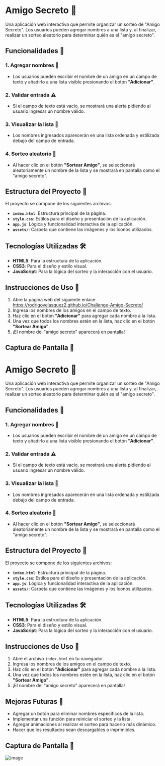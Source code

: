 # Amigo Secreto 🎁

Una aplicación web interactiva que permite organizar un sorteo de "Amigo Secreto". Los usuarios pueden agregar nombres a una lista y, al finalizar, realizar un sorteo aleatorio para determinar quién es el "amigo secreto".

## Funcionalidades 🚀

### 1. Agregar nombres 📝
- Los usuarios pueden escribir el nombre de un amigo en un campo de texto y añadirlo a una lista visible presionando el botón **"Adicionar"**.

### 2. Validar entrada ⚠️
- Si el campo de texto está vacío, se mostrará una alerta pidiendo al usuario ingresar un nombre válido.

### 3. Visualizar la lista 👀
- Los nombres ingresados aparecerán en una lista ordenada y estilizada debajo del campo de entrada.

### 4. Sorteo aleatorio 🎲
- Al hacer clic en el botón **"Sortear Amigo"**, se seleccionará aleatoriamente un nombre de la lista y se mostrará en pantalla como el "amigo secreto".

## Estructura del Proyecto 📂

El proyecto se compone de los siguientes archivos:

- **`index.html`**: Estructura principal de la página.
- **`style.css`**: Estilos para el diseño y presentación de la aplicación.
- **`app.js`**: Lógica y funcionalidad interactiva de la aplicación.
- **`assets/`**: Carpeta que contiene las imágenes y los íconos utilizados.

## Tecnologías Utilizadas 🛠️

- **HTML5**: Para la estructura de la aplicación.
- **CSS3**: Para el diseño y estilo visual.
- **JavaScript**: Para la lógica del sorteo y la interacción con el usuario.

## Instrucciones de Uso 📖

1. Abre la pagina web del siguiente enlace https://rodrigovelasquez2.github.io/Challenge-Amigo-Secreto/
2. Ingresa los nombres de los amigos en el campo de texto.
3. Haz clic en el botón **"Adicionar"** para agregar cada nombre a la lista.
4. Una vez que todos los nombres estén en la lista, haz clic en el botón **"Sortear Amigo"**.
5. ¡El nombre del "amigo secreto" aparecerá en pantalla!


## Captura de Pantalla 📸

# Amigo Secreto 🎁

Una aplicación web interactiva que permite organizar un sorteo de "Amigo Secreto". Los usuarios pueden agregar nombres a una lista y, al finalizar, realizar un sorteo aleatorio para determinar quién es el "amigo secreto".

## Funcionalidades 🚀

### 1. Agregar nombres 📝
- Los usuarios pueden escribir el nombre de un amigo en un campo de texto y añadirlo a una lista visible presionando el botón **"Adicionar"**.

### 2. Validar entrada ⚠️
- Si el campo de texto está vacío, se mostrará una alerta pidiendo al usuario ingresar un nombre válido.

### 3. Visualizar la lista 👀
- Los nombres ingresados aparecerán en una lista ordenada y estilizada debajo del campo de entrada.

### 4. Sorteo aleatorio 🎲
- Al hacer clic en el botón **"Sortear Amigo"**, se seleccionará aleatoriamente un nombre de la lista y se mostrará en pantalla como el "amigo secreto".

## Estructura del Proyecto 📂

El proyecto se compone de los siguientes archivos:

- **`index.html`**: Estructura principal de la página.
- **`style.css`**: Estilos para el diseño y presentación de la aplicación.
- **`app.js`**: Lógica y funcionalidad interactiva de la aplicación.
- **`assets/`**: Carpeta que contiene las imágenes y los íconos utilizados.

## Tecnologías Utilizadas 🛠️

- **HTML5**: Para la estructura de la aplicación.
- **CSS3**: Para el diseño y estilo visual.
- **JavaScript**: Para la lógica del sorteo y la interacción con el usuario.

## Instrucciones de Uso 📖

1. Abre el archivo `index.html` en tu navegador.
2. Ingresa los nombres de los amigos en el campo de texto.
3. Haz clic en el botón **"Adicionar"** para agregar cada nombre a la lista.
4. Una vez que todos los nombres estén en la lista, haz clic en el botón **"Sortear Amigo"**.
5. ¡El nombre del "amigo secreto" aparecerá en pantalla!

## Mejoras Futuras 🔮

- Agregar un botón para eliminar nombres específicos de la lista.
- Implementar una función para reiniciar el sorteo y la lista.
- Agregar animaciones al realizar el sorteo para hacerlo más dinámico.
- Hacer que los resultados sean descargables o imprimibles.

## Captura de Pantalla 📸
![image](https://github.com/user-attachments/assets/84bb85aa-6dd3-4c3f-a79a-8e5952a8cebb)
